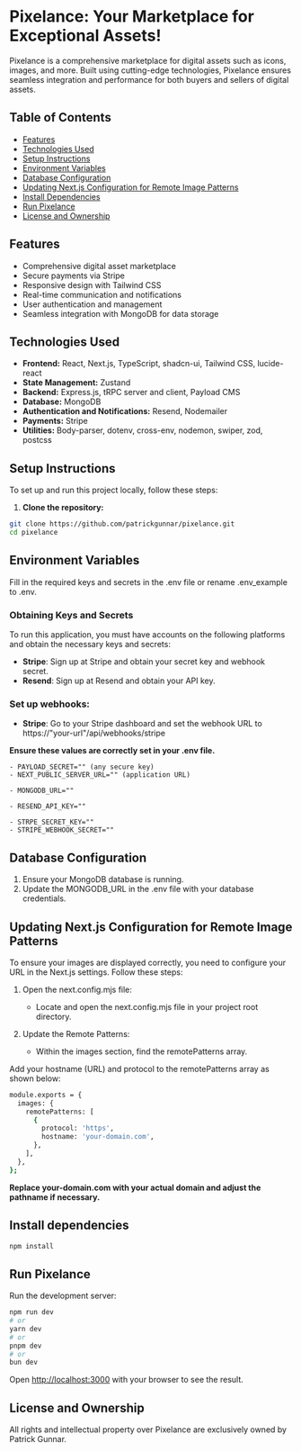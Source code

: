 # Pixelance: Your Marketplace for Exceptional Assets!

Pixelance is a comprehensive marketplace for digital assets such as icons, images, and more. Built using cutting-edge technologies, Pixelance ensures seamless integration and performance for both buyers and sellers of digital assets.

## Table of Contents

-   [Features](#features)
-   [Technologies Used](#technologies-used)
-   [Setup Instructions](#setup-instructions)
-   [Environment Variables](#environment-variables)
-   [Database Configuration](#database-configuration)
-   [Updating Next.js Configuration for Remote Image Patterns](#updating-next-js-configuration-for-remote-image-patterns)
-   [Install Dependencies](#install-dependencies)
-   [Run Pixelance](#run-pixelance)
-   [License and Ownership](#license-and-ownership)

## Features

-   Comprehensive digital asset marketplace
-   Secure payments via Stripe
-   Responsive design with Tailwind CSS
-   Real-time communication and notifications
-   User authentication and management
-   Seamless integration with MongoDB for data storage

## Technologies Used

-   **Frontend:** React, Next.js, TypeScript, shadcn-ui, Tailwind CSS, lucide-react
-   **State Management:** Zustand
-   **Backend:** Express.js, tRPC server and client, Payload CMS
-   **Database:** MongoDB
-   **Authentication and Notifications:** Resend, Nodemailer
-   **Payments:** Stripe
-   **Utilities:** Body-parser, dotenv, cross-env, nodemon, swiper, zod, postcss

## Setup Instructions

To set up and run this project locally, follow these steps:

1. **Clone the repository:**

```sh
git clone https://github.com/patrickgunnar/pixelance.git
cd pixelance
```

## Environment Variables

Fill in the required keys and secrets in the .env file or rename .env_example to .env.

### Obtaining Keys and Secrets

To run this application, you must have accounts on the following platforms and obtain the necessary keys and secrets:

-   **Stripe**: Sign up at Stripe and obtain your secret key and webhook secret.
-   **Resend**: Sign up at Resend and obtain your API key.

### Set up webhooks:

-   **Stripe**: Go to your Stripe dashboard and set the webhook URL to https://"your-url"/api/webhooks/stripe

**Ensure these values are correctly set in your .env file.**

    - PAYLOAD_SECRET="" (any secure key)
    - NEXT_PUBLIC_SERVER_URL="" (application URL)

    - MONGODB_URL=""

    - RESEND_API_KEY=""

    - STRPE_SECRET_KEY=""
    - STRIPE_WEBHOOK_SECRET=""

## Database Configuration

1. Ensure your MongoDB database is running.
2. Update the MONGODB_URL in the .env file with your database credentials.

## Updating Next.js Configuration for Remote Image Patterns

To ensure your images are displayed correctly, you need to configure your URL in the Next.js settings. Follow these steps:

1. Open the next.config.mjs file:

    - Locate and open the next.config.mjs file in your project root directory.

2. Update the Remote Patterns:
    - Within the images section, find the remotePatterns array.

Add your hostname (URL) and protocol to the remotePatterns array as shown below:

```sh
module.exports = {
  images: {
    remotePatterns: [
      {
        protocol: 'https',
        hostname: 'your-domain.com',
      },
    ],
  },
};
```

**Replace your-domain.com with your actual domain and adjust the pathname if necessary.**

## Install dependencies

```bash
npm install
```

## Run Pixelance

Run the development server:

```bash
npm run dev
# or
yarn dev
# or
pnpm dev
# or
bun dev
```

Open [http://localhost:3000](http://localhost:3000) with your browser to see the result.

## License and Ownership

All rights and intellectual property over Pixelance are exclusively owned by Patrick Gunnar.

